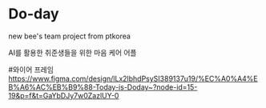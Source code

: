 # Do-day
new bee's team project from ptkorea

AI를 활용한 취준생들을 위한 마음 케어 어플

#와이어 프레임
https://www.figma.com/design/lLx2lbhdPsySI389137u19/%EC%A0%A4%EB%A6%AC%EB%B9%88-Today-is-Doday~?node-id=15-19&p=f&t=GaYbDJy7w0ZazlUY-0

